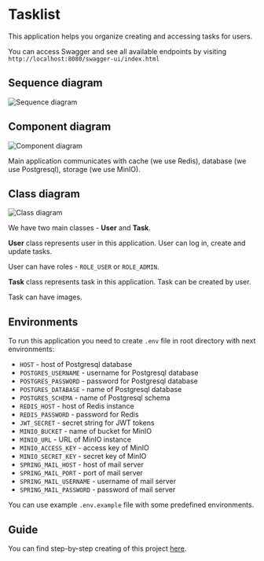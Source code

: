 # Tasklist

This application helps you organize creating and accessing tasks for users.

You can access Swagger and see all available endpoints by
visiting `http://localhost:8080/swagger-ui/index.html`

## Sequence diagram

![Sequence diagram](docs/sequence-diagram.png)

## Component diagram

![Component diagram](docs/component-diagram.png)

Main application communicates with cache (we use Redis), database (we use
Postgresql), storage (we use MinIO).

## Class diagram

![Class diagram](docs/class-diagram.png)

We have two main classes - **User** and **Task**.

**User** class represents user in this application. User can log in, create and
update tasks.

User can have roles - `ROLE_USER` or `ROLE_ADMIN`.

**Task** class represents task in this application. Task can be created by user.

Task can have images.

## Environments

To run this application you need to create `.env` file in root directory with
next environments:

- `HOST` - host of Postgresql database
- `POSTGRES_USERNAME` - username for Postgresql database
- `POSTGRES_PASSWORD` - password for Postgresql database
- `POSTGRES_DATABASE` - name of Postgresql database
- `POSTGRES_SCHEMA` - name of Postgresql schema
- `REDIS_HOST` - host of Redis instance
- `REDIS_PASSWORD` - password for Redis
- `JWT_SECRET` - secret string for JWT tokens
- `MINIO_BUCKET` - name of bucket for MinIO
- `MINIO_URL` - URL of MinIO instance
- `MINIO_ACCESS_KEY` - access key of MinIO
- `MINIO_SECRET_KEY` - secret key of MinIO
- `SPRING_MAIL_HOST` - host of mail server
- `SPRING_MAIL_PORT` - port of mail server
- `SPRING_MAIL_USERNAME` - username of mail server
- `SPRING_MAIL_PASSWORD` - password of mail server

You can use example `.env.example` file with some predefined environments.

## Guide

You can find step-by-step creating of this
project [here](https://www.youtube.com/playlist?list=PL3Ur78l82EFD8OKSulH3NaK1As4G7YWMJ).
